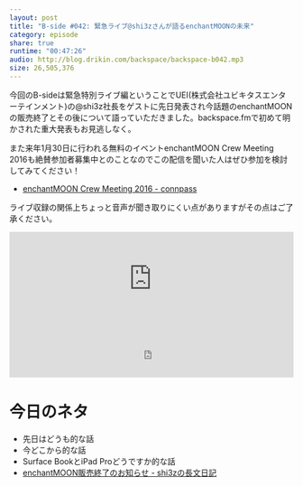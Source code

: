 ```yaml
---
layout: post
title: "B-side #042: 緊急ライブ@shi3zさんが語るenchantMOONの未来"
category: episode
share: true
runtime: "00:47:26"
audio: http://blog.drikin.com/backspace/backspace-b042.mp3
size: 26,505,376
---
```


今回のB-sideは緊急特別ライブ編ということでUEI(株式会社ユビキタスエンターテインメント)の@shi3z社長をゲストに先日発表され今話題のenchantMOONの販売終了とその後について語っていただきました。backspace.fmで初めて明かされた重大発表もお見逃しなく。

また来年1月30日に行われる無料のイベントenchantMOON Crew Meeting 2016も絶賛参加者募集中とのことなのでこの配信を聞いた人はぜひ参加を検討してみてください！

- [enchantMOON Crew Meeting 2016 - connpass](http://connpass.com/event/23637/)

ライブ収録の関係上ちょっと音声が聞き取りにくい点がありますがその点はご了承ください。

<iframe width="100%" height="166" scrolling="no" frameborder="no" src="https://w.soundcloud.com/player/?url=https%3A//api.soundcloud.com/tracks/236018502&amp;color=ff5500&amp;auto_play=false&amp;hide_related=false&amp;show_comments=true&amp;show_user=true&amp;show_reposts=false"></iframe>
<iframe src="http://backspace.fm/subscribes.html" width="100%" height="92" scrolling="no" frameborder="0"></iframe>

# 今日のネタ
- 先日はどうも的な話
- 今どこから的な話
- Surface BookとiPad Proどうですか的な話
- [enchantMOON販売終了のお知らせ - shi3zの長文日記](http://d.hatena.ne.jp/shi3z/20151202/1449013058)
